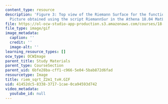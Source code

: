```yaml
---
content_type: resource
description: 'Figure 3: Top view of the Riemann Surface for the function f(z)=(z[exp]2-1)[exp]1/2.
  Picture obtained using the script RiemannSur in the Athena 18.04 MatLab Toolkit.'
file: https://ol-ocw-studio-app-production.s3.amazonaws.com/courses/18-04-complex-variables-with-applications-fall-1999/41452dc5833837171cae0ca94593d742_riem_sqrt_Z2m1_tvH.GIF
file_type: image/gif
image_metadata:
  caption: ''
  credit: ''
  image-alt: ''
learning_resource_types: []
ocw_type: OCWImage
parent_title: Study Materials
parent_type: CourseSection
parent_uid: 6bfe28ba-cff1-c966-5e04-5bab872d6fad
resourcetype: Image
title: riem_sqrt_Z2m1_tvH.GIF
uid: 41452dc5-8338-3717-1cae-0ca94593d742
video_metadata:
  youtube_id: null
---
```

